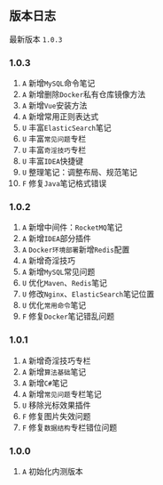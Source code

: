 ## 版本日志

最新版本 `1.0.3`

### 1.0.3

1. `A` 新增`MySQL`命令笔记
2. `A` 新增删除`Docker`私有仓库镜像方法
3. `A` 新增`Vue`安装方法
4. `A` 新增常用正则表达式
5. `U` 丰富`ElasticSearch`笔记
6. `U` 丰富`常见问题`专栏
7. `U` 丰富`奇淫技巧`专栏
8. `U` 丰富`IDEA`快捷键
9. `U` 整理笔记：调整布局、规范笔记
10. `F` 修复`Java`笔记格式错误

### 1.0.2

1. `A` 新增中间件：`RocketMQ`笔记
2. `A` 新增`IDEA`部分插件
3. `A` `Docker环境部署`新增`Redis`配置
4. `A` 新增奇淫技巧
5. `A` 新增`MySQL`常见问题
6. `U` 优化`Maven`、`Redis`笔记
7. `U` 修改`Nginx`、`ElasticSearch`笔记位置
8. `U` 优化`常用命令`笔记
9. `F` 修复`Docker`笔记错乱问题

### 1.0.1

1. `A` 新增奇淫技巧专栏
2. `A` 新增`算法基础`笔记
3. `A` 新增`C#`笔记
4. `A` 新增`常见问题`专栏笔记
5. `U` 移除光标效果插件
6. `F` 修复图片失效问题
7. `F` 修复`数据结构`专栏错位问题

### 1.0.0

1. `A` 初始化内测版本